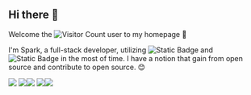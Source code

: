 ## Hi there 👋
Welcome the ![Visitor Count](https://profile-counter.glitch.me/SparkZhou1994/count.svg) user to my homepage 🤗

I'm Spark, a full-stack developer, utilizing ![Static Badge](https://img.shields.io/badge/Java-back--end-04536F) and ![Static Badge](https://img.shields.io/badge/Vue.js-front--end-42B883) in the most of time. I have a notion that gain from open source and contribute to open source. 😊 

![](http://github-profile-summary-cards.vercel.app/api/cards/profile-details?username=SparkZhou1994&theme=2077)
![](http://github-profile-summary-cards.vercel.app/api/cards/repos-per-language?username=SparkZhou1994&theme=2077)![](http://github-profile-summary-cards.vercel.app/api/cards/most-commit-language?username=SparkZhou1994&theme=2077)
![](http://github-profile-summary-cards.vercel.app/api/cards/stats?username=SparkZhou1994&theme=2077)![](http://github-profile-summary-cards.vercel.app/api/cards/productive-time?username=SparkZhou1994&theme=2077&utcOffset=8)

<!--
**SparkZhou1994/SparkZhou1994** is a ✨ _special_ ✨ repository because its `README.md` (this file) appears on your GitHub profile.

Here are some ideas to get you started:

- 🔭 I’m currently working on ...
- 🌱 I’m currently learning ...
- 👯 I’m looking to collaborate on ...
- 🤔 I’m looking for help with ...
- 💬 Ask me about ...
- 📫 How to reach me: ...
- 😄 Pronouns: ...
- ⚡ Fun fact: ...
-->

